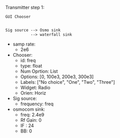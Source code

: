 Transmitter step 1:

```
GUI Chooser


Sig source --> Osmo sink
           --> waterfall sink
```

- samp rate:
  - 2e6
- Chooser:
  - id: freq
  - type: float
  - Num Oprtion: List
  - Options: [0, 100e3, 200e3, 300e3]
  - Labels: ["No choice", "One", "Two", "Three"]
  - Widget: Radio
  - Orien: Horiz
- Sig source:
  - frequency: freq
- osmocom sink:
  - freq: 2.4e9
  - Rf Gain: 0
  - IF : 24
  - BB: 0
